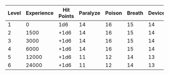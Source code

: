 | Level | Experience | Hit Points | Paralyze | Poison | Breath | Device | Magic |
| ----- | ---------- | ---------- | -------- | ------ | ------ | ------ | ----- |
| 1     | 0          | 1d6        | 14       | 16     | 15     | 14     | 14    |
| 2     | 1500       | +1d6       | 14       | 16     | 15     | 14     | 14    |
| 3     | 3000       | +1d6       | 14       | 16     | 15     | 14     | 14    |
| 4     | 6000       | +1d6       | 14       | 16     | 15     | 14     | 14    |
| 5     | 12000      | +1d6       | 11       | 12     | 14     | 13     | 12    |
| 6     | 24000      | +1d6       | 11       | 12     | 14     | 13     | 12    |
